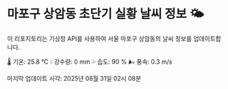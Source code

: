 
# 마포구 상암동 초단기 실황 날씨 정보 🌤️

이 리포지토리는 기상청 API를 사용하여 서울 마포구 상암동의 날씨 정보를 업데이트합니다. 

🌡️ 기온: 25.8 ℃
💧 강수량: 0 mm
💦 습도: 90 %
🌬️ 풍속: 0.3 m/s

마지막 업데이트 시각: 2025년 08월 31일 02시 08분    

